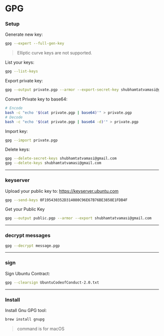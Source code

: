# GPG

### Setup

Generate new key:
```bash
gpg --expert --full-gen-key
```
> Elliptic curve keys are not supported.

List your keys:
```bash
gpg --list-keys
```

Export private key:
```bash
gpg --output private.pgp --armor --export-secret-key shubhamtatvamasi@gmail.com
```

Convert Private key to base64:
```bash
# Encode
bash -c "echo '$(cat private.pgp | base64)'" > private.pgp
# Decode
bash -c "echo '$(cat private.pgp | base64 -d)'" > private.pgp
```

Import key:
```bash
gpg --import private.pgp
```

Delete keys:
```bash
gpg --delete-secret-keys shubhamtatvamasi@gmail.com
gpg --delete-keys shubhamtatvamasi@gmail.com
```

---

### keyserver

Upload your public key to: https://keyserver.ubuntu.com
```bash
gpg --send-keys 0F195430352D314080C96E67B76BE3858E1FDB4F
```

Get your Public Key
```bash
gpg --output public.pgp --armor --export shubhamtatvamasi@gmail.com
```
---

### decrypt messages

```bash
gpg --decrypt message.pgp
```

---

### sign

Sign Ubuntu Contract:
```bash
gpg --clearsign UbuntuCodeofConduct-2.0.txt
```

---

### Install

Install Gnu GPG tool:
```bash
brew install gnupg
```
> command is for macOS
